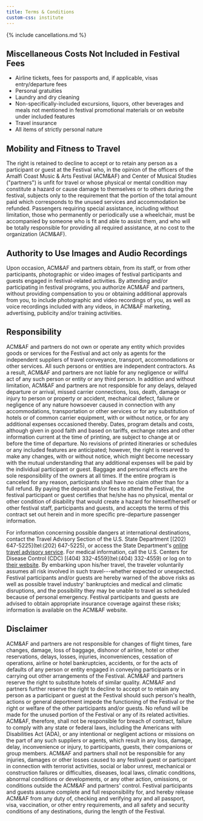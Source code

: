 ```yaml
---
title: Terms & Conditions
custom-css: institute
---
```


<section class="standard-block" markdown="1">

{% include cancellations.md %}

## Miscellaneous Costs Not Included in Festival Fees

- Airline tickets, fees for passports and, if applicable, visas entry/departure
fees
- Personal gratuities
- Laundry and dry cleaning
- Non-specifically-included excursions, liquors, other beverages and meals not mentioned in festival promotional materials or on website under included features
- Travel insurance
- All items of strictly personal nature
 
## Mobility and Fitness to Travel

The right is retained to decline to accept or to retain any person as a
participant or guest at the Festival who, in the opinion of the officers of
the Amalfi Coast Music & Arts Festival (ACM&AF) and Center of Musical
Studies ("partners") is unfit for travel or whose physical or mental
condition may constitute a hazard or cause damage to themselves or to others
during the festival, subjects only to the requirement that the portion of the
total amount paid which corresponds to the unused services and accommodation
be refunded. Passengers requiring special assistance, including without
limitation, those who permanently or periodically use a wheelchair, must be
accompanied by someone who is fit and able to assist them, and who will be
totally responsible for providing all required assistance, at no cost to the
organization (ACM&AF).
 
## Authority to Use Images and Audio Recordings

Upon occasion, ACM&AF and partners obtain, from its staff, or from other
participants, photographic or video images of festival participants and
guests engaged in festival-related activities. By attending and/or
participating in festival programs, you authorize ACM&AF and partners,
without providing compensation to you or obtaining additional approvals from
you, to include photographic and video recordings of you, as well as voice
recordings included with any videos, in ACM&AF  marketing, advertising,
publicity and/or training activities.
 
## Responsibility

ACM&AF and partners do not own or operate any entity which provides goods or
services for the Festival and act only as agents for the independent
suppliers of travel conveyance, transport, accommodations or other services.
All such persons or entities are independent contractors. As a result, ACM&AF
and partners are not liable for any negligence or willful act of any such
person or entity or any third person. In addition and without limitation,
ACM&AF and partners are not responsible for any delays, delayed departure or
arrival, missed carrier connections, loss, death, damage or injury to person
or property or accident, mechanical defect, failure or negligence of any
nature howsoever caused in connection with any accommodations, transportation
or other services or for any substitution of hotels or of common carrier
equipment, with or without notice, or for any additional expenses occasioned
thereby. Dates, program details and costs, although given in good faith and
based on tariffs, exchange rates and other information current at the time of
printing, are subject to change at or before the time of departure.  No
revisions of printed itineraries or schedules or any included features are
anticipated; however, the right is reserved to make any changes, with or
without notice, which might become necessary with the mutual understanding
that any additional expenses will be paid by the individual participant or
guest.  Baggage and personal effects are the sole responsibility of the
owners at all times. If the entire program is canceled for any reason,
participants shall have no claim other than for a full refund. By paying the
deposit and/or fees to attend the Festival, the festival participant or guest
certifies that he/she has no physical, mental or other condition of
disability that would create a hazard for himself/herself or other festival
staff, participants and guests, and accepts the terms of this contract set
out herein and in more specific pre-departure passenger information.
 
For information concerning possible dangers at international destinations,
contact the Travel Advisory Section of the U.S. State Department [(202) 647-5225](tel:(202) 647-5225),
or access the State Department's [online travel advisory service](http://travel.state.gov/travel/travel_1744.html).
For medical information, call the U.S. Centers for Disease Control (CDC)
[(404) 332-4559](tel:(404) 332-4559) or log on to [their website](http://www.cdc.gov/travel).
By embarking upon his/her travel, the traveler voluntarily assumes all risk
involved in such travel---whether expected or unexpected. Festival
participants and/or guests are hereby warned of the above risks as well as
possible travel industry' bankruptcies and medical and climatic disruptions,
and the possibility they may be unable to travel as scheduled because of
personal emergency.  Festival participants and guests are advised to obtain
appropriate insurance coverage against these risks; information is available
on the ACM&AF website.
 
## Disclaimer

ACM&AF and partners are not responsible for changes of flight times, fare
changes, damage, loss of baggage, dishonor of airline, hotel or other
reservations, delays, losses, injuries, inconveniences, cessation of
operations, airline or hotel bankruptcies, accidents, or for the acts of
defaults of any person or entity engaged in conveying participants or in
carrying out other arrangements of the Festival.  ACM&AF and partners reserve
the right to substitute hotels of similar quality. ACM&AF and partners
further reserve the right to decline to accept or to retain any person as a
participant or guest at the Festival should such person's health, actions or
general deportment impede the functioning of the Festival or the right or
welfare of the other participants and/or guests.  No refund will be made for
the unused portion of the Festival or any of its related activities. ACM&AF,
therefore, shall not be responsible for breach of contract, failure to comply
with any state or federal laws, including the Americans with Disabilities
Act (ADA), or any intentional or negligent actions or missions on the part of
any such suppliers or agents, which result in any loss, damage, delay,
inconvenience or injury, to participants, guests, their companions or group
members. ACM&AF and partners shall not be responsible for any injuries,
damages or other losses caused to any festival guest or participant in
connection with terrorist activities, social or labor unrest, mechanical or
construction failures or difficulties, diseases, local laws, climatic
conditions, abnormal conditions or developments, or any other action,
omissions, or conditions outside the ACM&AF and partners' control. Festival
participants and guests assume complete and full responsibility for, and
hereby release ACM&AF from any duty of, checking and verifying any and all
passport, visa, vaccination, or other entry requirements, and all safety and
security conditions of any destinations, during the length of the Festival.

</section>